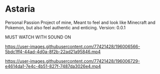 # Astaria

Personal Passion Project of mine, Meant to feel and look like Minecraft and Pokemon, but also feel authentic and enticing. Version: 0.0.1



MUST WATCH WITH SOUND ON

https://user-images.githubusercontent.com/77421428/196006566-5bdc1ff4-44ad-4d0a-8f2b-22ad21a95846.mp4



https://user-images.githubusercontent.com/77421428/196006729-e4614da1-7e4c-4b51-827f-7487da3026e4.mp4

